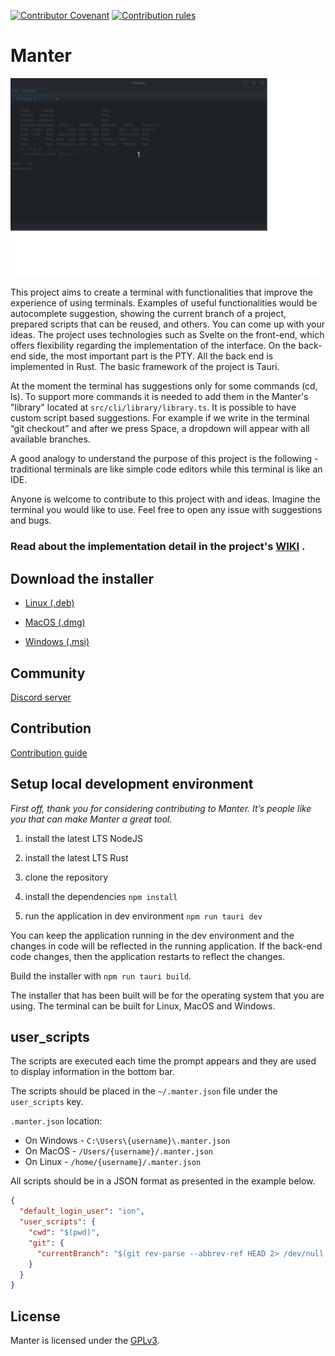 [![Contributor Covenant](https://img.shields.io/badge/Contributor%20Covenant-2.1-4baaaa.svg)](https://github.com/iondodon/manter/blob/main/CODE_OF_CONDUCT.md)
[![Contribution rules](https://img.shields.io/badge/Contribution%20rules-1.0-green)](https://github.com/iondodon/manter/blob/main/CONTRIBUTING.md)

# Manter

<p align="center">
  <img src="demo.gif" />
</p>

This project aims to create a terminal with functionalities that improve the experience of using terminals. Examples of useful functionalities would be autocomplete suggestion, showing the current branch of a project, prepared scripts that can be reused, and others. You can come up with your ideas. The project uses technologies such as Svelte on the front-end, which offers flexibility regarding the implementation of the interface. On the back-end side, the most important part is the PTY. All the back end is implemented in Rust. The basic framework of the project is Tauri.

At the moment the terminal has suggestions only for some commands (cd, ls). To support more commands it is needed to add them in the Manter's "library" located at `src/cli/library/library.ts`. It is possible to have custom script based suggestions. For example if we write in the terminal “git checkout” and after we press Space, a dropdown will appear with all available branches.

A good analogy to understand the purpose of this project is the following - traditional terminals are like simple code editors while this terminal is like an IDE.

Anyone is welcome to contribute to this project with and ideas. Imagine the terminal you would like to use. Feel free to open any issue with suggestions and bugs.

### Read about the implementation detail in the project's [WIKI](https://github.com/iondodon/manter/wiki) .

## Download the installer

- [Linux (.deb)](https://drive.google.com/file/d/1CWcPVBI56b2RRRfuEHAIZBCG_sUyAguW/view?usp=share_link)

- [MacOS (.dmg)](https://drive.google.com/file/d/1etu4LqLQ8-A_vZTMhZGHTThdsul_0q91/view?usp=share_link)

- [Windows (.msi)](https://drive.google.com/file/d/1lPJuIZtIEj-hJl1Bms2tebqrPZ18eM0C/view?usp=share_link)

## Community

[Discord server](https://discord.gg/k4FFFPK3ZR)

## Contribution

[Contribution guide](https://github.com/iondodon/manter/blob/main/CONTRIBUTING.md)

## Setup local development environment

_First off, thank you for considering contributing to Manter. It’s people like you that can make Manter a great tool._

1. install the latest LTS NodeJS

2. install the latest LTS Rust

3. clone the repository

4. install the dependencies `npm install`

5. run the application in dev environment `npm run tauri dev`

You can keep the application running in the dev environment and the changes in code will be reflected in the running application. If the back-end code changes, then the application restarts to reflect the changes.

Build the installer with `npm run tauri build`.

The installer that has been built will be for the operating system that you are using. The terminal can be built for Linux, MacOS and Windows.

## user_scripts

The scripts are executed each time the prompt appears and they are used to display information in the bottom bar.

The scripts should be placed in the `~/.manter.json` file under the `user_scripts` key.

`.manter.json` location:

- On Windows - `C:\Users\{username}\.manter.json`
- On MacOS - `/Users/{username}/.manter.json`
- On Linux - `/home/{username}/.manter.json`

All scripts should be in a JSON format as presented in the example below.

```json
{
  "default_login_user": "ion",
  "user_scripts": {
    "cwd": "$(pwd)",
    "git": {
      "currentBranch": "$(git rev-parse --abbrev-ref HEAD 2> /dev/null )"
    }
  }
}
```

## License

Manter is licensed under the [GPLv3](https://github.com/iondodon/manter/blob/main/LICENCE.txt).
